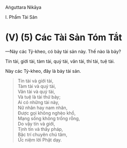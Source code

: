 Aṅguttara Nikāya

I. Phẩm Tài Sản

# (V) (5) Các Tài Sản Tóm Tắt

—Này các Tỷ-kheo, có bảy tài sản này. Thế nào là bảy?

Tín tài, giới tài, tàm tài, quý tài, văn tài, thí tài, tuệ tài.

Này các Tỷ-kheo, đây là bảy tài sản.

> Tín tài và giới tài,  
> Tàm tài và quý tài,  
> Văn tài và quý tài,  
> Và tuệ là tài thứ bảy;  
> Ai có những tài này,  
> Nữ nhân hay nam nhân,  
> Ðược gọi không nghèo khổ,  
> Mạng sống không trống rỗng,  
> Do vậy tín và giới,  
> Tịnh tín và thấy pháp,  
> Bậc trí chuyên chú tâm,  
> Ức niệm lời Phật dạy.

